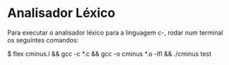 # Analisador Léxico

Para executar o analisador léxico para a linguagem c-, rodar num terminal os seguintes comandos:

$ flex cminus.l && gcc -c *.c && gcc -o cminus *.o -lfl && ./cminus test
